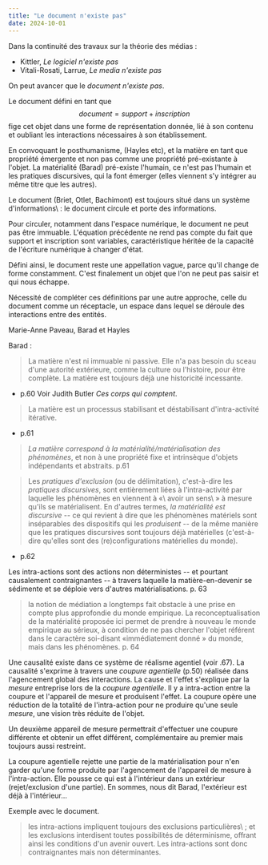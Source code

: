 ```yaml
---
title: "Le document n'existe pas"
date: 2024-10-01
---
```


Dans la continuité des travaux sur la théorie des médias : 

- Kittler, _Le logiciel n'existe pas_
- Vitali-Rosati, Larrue, _Le media n'existe pas_

On peut avancer que le _document n'existe pas_.

Le document défini en tant que $$document = support + inscription$$ fige cet
objet dans une forme de représentation donnée, lié à son contenu et oubliant les
interactions nécessaires à son établissement.

En convoquant le posthumanisme, (Hayles etc), et la matière en tant que
propriété émergente et non pas comme une propriété pré-existante à l'objet.
La matérialité (Barad) pré-existe l'humain, ce n'est pas l'humain et les
pratiques discursives, qui la font émerger (elles viennent s'y intégrer au même
titre que les autres).

Le document (Briet, Otlet, Bachimont) est toujours situé dans un système
d'informations\ : le document circule et porte des informations.

Pour circuler, notamment dans l'espace numérique, le document ne peut pas être
immuable. L'équation précédente ne rend pas compte du fait que support et
inscription sont variables, caractéristique héritée de la capacité de l'écriture
numérique à changer d'état.

Défini ainsi, le document reste une appellation vague, parce qu'il change de
forme constamment.
C'est finalement un objet que l'on ne peut pas saisir et qui nous échappe.

Nécessité de compléter ces définitions par une autre approche, celle du document
comme un réceptacle, un espace dans lequel se déroule des interactions entre des
entités.

Marie-Anne Paveau, Barad et Hayles

Barad : 

> La matière n'est ni immuable ni passive. Elle n'a pas besoin du sceau d'une
> autorité extérieure, comme la culture ou l'histoire, pour être complète. La
> matière est toujours déjà une historicité incessante.
- p.60
Voir Judith Butler _Ces corps qui comptent_.

> La matière est un processus stabilisant et déstabilisant d'intra-activité
> itérative.
- p.61

> _La matière correspond à la matérialité/matérialisation des phénomènes_, et
> non à une propriété fixe et intrinsèque d'objets indépendants et abstraits.
> p.61

> Les _pratiques d'exclusion_ (ou de délimitation), c'est-à-dire les _pratiques
> discursives_, sont entièrement liées à l'intra-activité par laquelle les
> phénomènes en viennent à «\ avoir un sens\ » à mesure qu'ils se matérialisent.
> En d'autres termes, _la matérialité est discursive_ -- ce qui revient à dire que
> les phénomènes matériels sont inséparables des dispositifs qui les _produisent_
> -- de la même manière que les pratiques discursives sont toujours déjà
> matérielles (c'est-à-dire qu'elles sont des (re)configurations matérielles du
> monde).
- p.62

Les intra-actions sont des actions non déterministes -- et pourtant causalement
contraignantes -- à travers laquelle la matière-en-devenir se sédimente et se
déploie vers d'autres matérialisations.
p. 63

> la notion de médiation a longtemps fait obstacle à une prise en compte plus
> approfondie du monde empirique. La reconceptualisation de la matérialité
> proposée ici permet de prendre à nouveau le monde empirique au sérieux, à
> condition de ne pas chercher l'objet référent dans le caractère soi-disant
> «immédiatement donné » du monde, mais dans les phénomènes.
p. 64

Une causalité existe dans ce système de réalisme agentiel (voir .67). La
causalité s'exprime à travers une _coupure agentielle_ (p.50) réalisée dans
l'agencement global des interactions. La cause et l'effet s'explique par la
_mesure_ entreprise lors de la _coupure agentielle_.
Il y a intra-action entre la coupure et l'appareil de mesure et produisent
l'effet. La coupure opère une réduction de la totalité de l'intra-action pour
ne produire qu'une seule _mesure_, une vision très réduite de l'objet.

Un deuxième appareil de mesure permettrait d'effectuer une coupure différente et
obtenir un effet différent, complémentaire au premier mais toujours aussi
restreint.

La coupure agentielle rejette une partie de la matérialisation pour n'en garder
qu'une forme produite par l'agencement de l'appareil de mesure à l'intra-action.
Elle pousse ce qui est à l'intérieur dans un extérieur (rejet/exclusion d'une partie). En
sommes, nous dit Barad, l'extérieur est déjà à l'intérieur...

Exemple avec le document.

> les intra-actions impliquent toujours des exclusions particulières\ ; et les
> exclusions interdisent toutes possibilités de déterminisme, offrant ainsi les
> conditions d'un avenir ouvert. Les intra-actions sont donc contraignantes mais
> non déterminantes.
